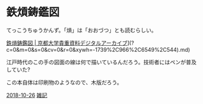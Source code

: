 # 鉄熕鋳鑑図

てっこうちゅうかんず。「熕」は「おおづつ」とも読むらしい。

[鉄熕鋳鑑図 | 京都大学貴重資料デジタルアーカイブ](https://rmda.kulib.kyoto-u.ac.jp/item/rb00000071[?c=0&m=0&s=0&cv=0&r=0&xywh=-1739%2C966%2C6549%2C544)](?c=0&m=0&s=0&cv=0&r=0&xywh=-1739%2C966%2C6549%2C544).md)

江戸時代のこの手の図面の線は何で描いているんだろう。技術者にはペンが普及していた?

この本自体は印刷物のようなので、木版だろう。



[2018-10-26](2018-10-26.md) [雑記](雑記.md)



